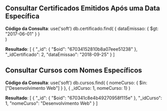 ## Consultar Certificados Emitidos Após uma Data Específica

**Código da Consulta**:
use('soft')
db.certificado.find(
  { dataEmissao: { $gt: "2017-06-01" } }  
)

**Resultado**:
[
  {
    "_id": {
      "$oid": "67034152810b8a07eee51238"
    },
    "_idCertificado": 2,
    "dataEmissao": "2018-09-25"
  }
]

## Consultar Cursos com Nomes Específicos

**Código da Consulta**:
use('soft')
db.cursos.find(
  { nomeCurso: { $in: ["Desenvolvimento Web"] } },
  { _idCurso: 1, nomeCurso: 1}
)

**Resultado**:
[
  {
    "_id": {
      "$oid": "670341c8e4b49270958f115e"
    },
    "_idCurso": 1,
    "nomeCurso": "Desenvolvimento Web"
  }
]
